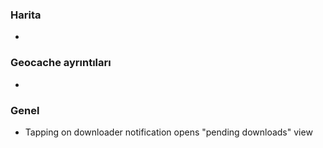 ### Harita
-

### Geocache ayrıntıları
-

### Genel
- Tapping on downloader notification opens "pending downloads" view

